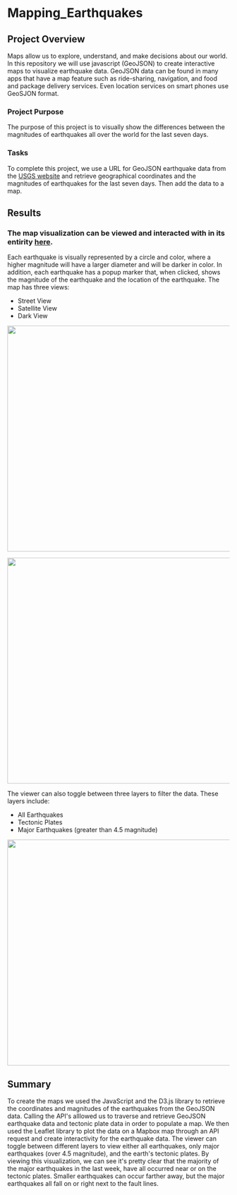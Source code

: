 # Mapping_Earthquakes

## Project Overview
Maps allow us to explore, understand, and make decisions about our world. In this repository we will use javascript (GeoJSON) to create interactive maps to visualize earthquake data. GeoJSON data can be found in many apps that have a map feature such as ride-sharing, navigation, and food and package delivery services. Even location services on smart phones use GeoSJON format. 

### Project Purpose
The purpose of this project is to visually show the differences between the magnitudes of earthquakes all over the world for the last seven days.

### Tasks
To complete this project, we use a URL for GeoJSON earthquake data from the [USGS website](https://www.usgs.gov/natural-hazards/earthquake-hazards/earthquakes) and retrieve geographical coordinates and the magnitudes of earthquakes for the last seven days. Then add the data to a map.

## Results
### The map visualization can be viewed and interacted with in its entirity [here](https://angienoelhaverly.github.io/MajorEarthquakes/).

Each earthquake is visually represented by a circle and color, where a higher magnitude will have a larger diameter and will be darker in color. In addition, each earthquake has a popup marker that, when clicked, shows the magnitude of the earthquake and the location of the earthquake. The map has three views:
* Street View
* Satellite View
* Dark View

<p>
   <img src="https://user-images.githubusercontent.com/73972332/108937898-fc038280-7603-11eb-8b80-b18acc2f419f.png" width="925" height="512" />
</p>
<p>
   <img src="https://user-images.githubusercontent.com/73972332/108937981-1c334180-7604-11eb-8ccc-5df41bf356ad.png" width="925" height="512" />
</p>

The viewer can also toggle between three layers to filter the data. These layers include: 
* All Earthquakes
* Tectonic Plates
* Major Earthquakes (greater than 4.5 magnitude)
<p>
   <img src="https://user-images.githubusercontent.com/73972332/108938037-32410200-7604-11eb-9261-1aeab795ba4d.png" width="925" height="512" />
</p>

## Summary
To create the maps we used the JavaScript and the D3.js library to retrieve the coordinates and magnitudes of the earthquakes from the GeoJSON data. Calling the API's alllowed us to traverse and retrieve GeoJSON earthquake data and tectonic plate data in order to populate a map. We then used the Leaflet library to plot the data on a Mapbox map through an API request and create interactivity for the earthquake data. The viewer can toggle between different layers to view either all earthquakes, only major earthquakes (over 4.5 magnitude), and the earth's tectonic plates. 
By viewing this visualization, we can see it's pretty clear that the majority of the major earthquakes in the last week, have all occurred near or on the tectonic plates. Smaller earthquakes can occur farther away, but the major earthquakes all fall on or right next to the fault lines. 
